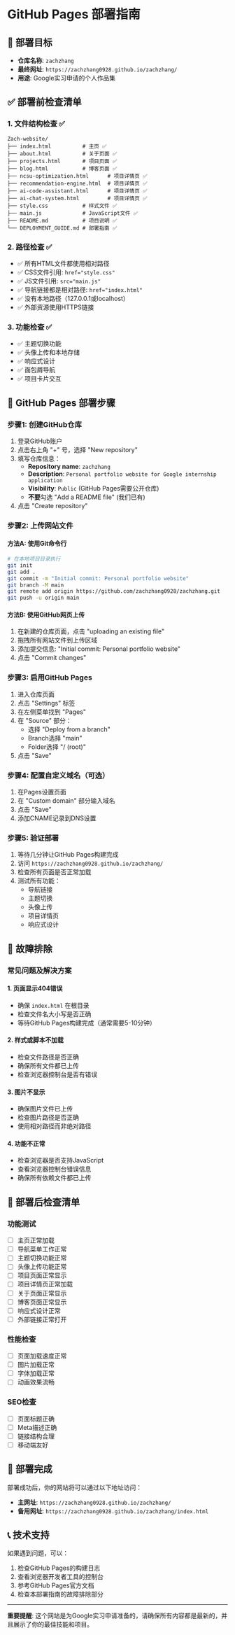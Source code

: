 # GitHub Pages 部署指南

## 🎯 部署目标
- **仓库名称**: `zachzhang`
- **最终网址**: `https://zachzhang0928.github.io/zachzhang/`
- **用途**: Google实习申请的个人作品集

## ✅ 部署前检查清单

### 1. 文件结构检查 ✅
```
Zach-website/
├── index.html          # 主页 ✅
├── about.html          # 关于页面 ✅
├── projects.html       # 项目页面 ✅
├── blog.html           # 博客页面 ✅
├── ncsu-optimization.html      # 项目详情页 ✅
├── recommendation-engine.html  # 项目详情页 ✅
├── ai-code-assistant.html      # 项目详情页 ✅
├── ai-chat-system.html         # 项目详情页 ✅
├── style.css           # 样式文件 ✅
├── main.js             # JavaScript文件 ✅
├── README.md           # 项目说明 ✅
└── DEPLOYMENT_GUIDE.md # 部署指南 ✅
```

### 2. 路径检查 ✅
- ✅ 所有HTML文件都使用相对路径
- ✅ CSS文件引用: `href="style.css"`
- ✅ JS文件引用: `src="main.js"`
- ✅ 导航链接都是相对路径: `href="index.html"`
- ✅ 没有本地路径（127.0.0.1或localhost）
- ✅ 外部资源使用HTTPS链接

### 3. 功能检查 ✅
- ✅ 主题切换功能
- ✅ 头像上传和本地存储
- ✅ 响应式设计
- ✅ 面包屑导航
- ✅ 项目卡片交互

## 🚀 GitHub Pages 部署步骤

### 步骤1: 创建GitHub仓库

1. 登录GitHub账户
2. 点击右上角 "+" 号，选择 "New repository"
3. 填写仓库信息：
   - **Repository name**: `zachzhang`
   - **Description**: `Personal portfolio website for Google internship application`
   - **Visibility**: `Public` (GitHub Pages需要公开仓库)
   - **不要**勾选 "Add a README file" (我们已有)
4. 点击 "Create repository"

### 步骤2: 上传网站文件

#### 方法A: 使用Git命令行
```bash
# 在本地项目目录执行
git init
git add .
git commit -m "Initial commit: Personal portfolio website"
git branch -M main
git remote add origin https://github.com/zachzhang0928/zachzhang.git
git push -u origin main
```

#### 方法B: 使用GitHub网页上传
1. 在新建的仓库页面，点击 "uploading an existing file"
2. 拖拽所有网站文件到上传区域
3. 添加提交信息: "Initial commit: Personal portfolio website"
4. 点击 "Commit changes"

### 步骤3: 启用GitHub Pages

1. 进入仓库页面
2. 点击 "Settings" 标签
3. 在左侧菜单找到 "Pages"
4. 在 "Source" 部分：
   - 选择 "Deploy from a branch"
   - Branch选择 "main"
   - Folder选择 "/ (root)"
5. 点击 "Save"

### 步骤4: 配置自定义域名（可选）

1. 在Pages设置页面
2. 在 "Custom domain" 部分输入域名
3. 点击 "Save"
4. 添加CNAME记录到DNS设置

### 步骤5: 验证部署

1. 等待几分钟让GitHub Pages构建完成
2. 访问 `https://zachzhang0928.github.io/zachzhang/`
3. 检查所有页面是否正常加载
4. 测试所有功能：
   - 导航链接
   - 主题切换
   - 头像上传
   - 项目详情页
   - 响应式设计

## 🔧 故障排除

### 常见问题及解决方案

#### 1. 页面显示404错误
- 确保 `index.html` 在根目录
- 检查文件名大小写是否正确
- 等待GitHub Pages构建完成（通常需要5-10分钟）

#### 2. 样式或脚本不加载
- 检查文件路径是否正确
- 确保所有文件都已上传
- 检查浏览器控制台是否有错误

#### 3. 图片不显示
- 确保图片文件已上传
- 检查图片路径是否正确
- 使用相对路径而非绝对路径

#### 4. 功能不正常
- 检查浏览器是否支持JavaScript
- 查看浏览器控制台错误信息
- 确保所有依赖文件都已上传

## 📝 部署后检查清单

### 功能测试
- [ ] 主页正常加载
- [ ] 导航菜单工作正常
- [ ] 主题切换功能正常
- [ ] 头像上传功能正常
- [ ] 项目页面正常显示
- [ ] 项目详情页正常加载
- [ ] 关于页面正常显示
- [ ] 博客页面正常显示
- [ ] 响应式设计正常
- [ ] 外部链接正常打开

### 性能检查
- [ ] 页面加载速度正常
- [ ] 图片加载正常
- [ ] 字体加载正常
- [ ] 动画效果流畅

### SEO检查
- [ ] 页面标题正确
- [ ] Meta描述正确
- [ ] 链接结构合理
- [ ] 移动端友好

## 🎉 部署完成

部署成功后，你的网站将可以通过以下地址访问：
- **主网址**: `https://zachzhang0928.github.io/zachzhang/`
- **备用网址**: `https://zachzhang0928.github.io/zachzhang/index.html`

## 📞 技术支持

如果遇到问题，可以：
1. 检查GitHub Pages的构建日志
2. 查看浏览器开发者工具的控制台
3. 参考GitHub Pages官方文档
4. 检查本部署指南的故障排除部分

---

**重要提醒**: 这个网站是为Google实习申请准备的，请确保所有内容都是最新的，并且展示了你的最佳技能和项目。 